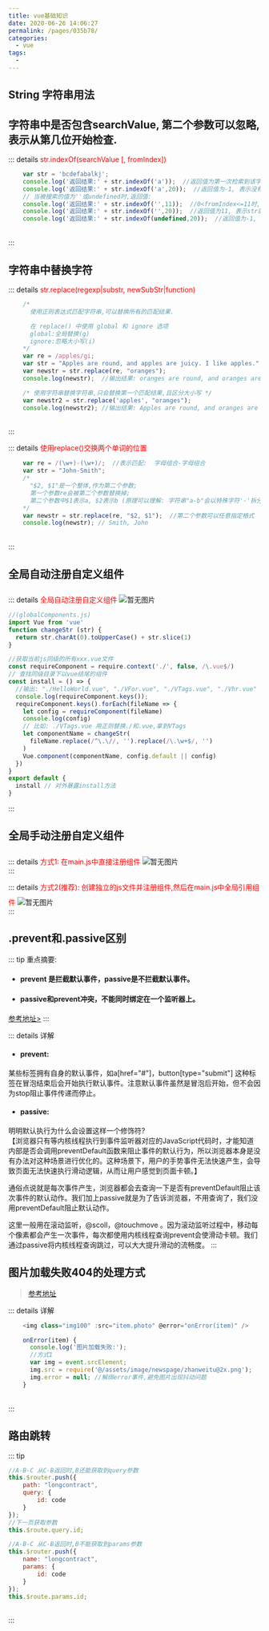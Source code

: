 ```yaml
---
title: vue基础知识
date: 2020-06-26 14:06:27
permalink: /pages/035b78/
categories:
  - vue
tags:
  - 
---
```


## String 字符串用法
## 字符串中是否包含searchValue, 第二个参数可以忽略,表示从第几位开始检查.
::: details <span style='color:red'>str.indexOf(searchValue [, fromIndex])</span>
```js
    var str = 'bcdefabalkj';
    console.log('返回结果:' + str.indexOf('a'));  //返回值为第一次检索到该字符的位置为5
    console.log('返回结果:' + str.indexOf('a',20));  //返回值为-1, 表示没有找到该字符
    // 当被搜索的值为''或undefined时,返回值:
    console.log('返回结果:' + str.indexOf('',11));  //0<fromIndex<=11时,返回值为fromIndex; fromIndex>11时,返回值都为11
    console.log('返回结果:' + str.indexOf('',20));  //返回值为11, 表示str的长度
    console.log('返回结果:' + str.indexOf(undefined,20));  //返回值为-1, 表示没有找到该字符
```
<br>
:::

## 字符串中替换字符
::: details <span style='color:red'>str.replace(regexp|substr, newSubStr|function)</span>
```js
    /* 
      使用正则表达式匹配字符串,可以替换所有的匹配结果.

      在 replace() 中使用 global 和 ignore 选项
      global:全局替换(g)
      ignore:忽略大小写(i)
    */
    var re = /apples/gi;
    var str = "Apples are round, and apples are juicy. I like apples.";
    var newstr = str.replace(re, "oranges");
    console.log(newstr);  //输出结果: oranges are round, and oranges are juicy. I like oranges.

    /* 使用字符串替换字符串,只会替换第一个匹配结果,且区分大小写 */
    var newstr2 = str.replace('apples', "oranges");
    console.log(newstr2); //输出结果: Apples are round, and oranges are juicy. I like apples.
```
<br>
:::

::: details <span style='color:red'>使用replace()交换两个单词的位置</span>
```js
    var re = /(\w+)-(\w+)/;  //表示匹配:  字母组合-字母组合
    var str = "John-Smith";
    /* 
      "$2, $1"是一个整体,作为第二个参数;
      第一个参数re会被第二个参数替换掉;
      第二个参数中$1表示a, $2表示b (原理可以理解: 字符串"a-b"会以特殊字符'-'拆分为2个参数$1,$2)
    */
    var newstr = str.replace(re, "$2, $1");  //第二个参数可以任意指定格式
    console.log(newstr); // Smith, John
```
<br>
:::

## 全局自动注册自定义组件
::: details <span style='color:red'>全局自动注册自定义组件</span>
<img style="margin-top:10px" :src="$withBase('/vue/全局自动注册组件.jpg')" alt="暂无图片">

```js
//(globalComponents.js)
import Vue from 'vue'
function changeStr (str) {
  return str.charAt(0).toUpperCase() + str.slice(1)
}

//获取当前js同级的所有xxx.vue文件
const requireComponent = require.context('./', false, /\.vue$/)
// 查找同级目录下以vue结尾的组件
const install = () => {
  //输出: "./HelloWorld.vue", "./VFor.vue", "./VTags.vue", "./Vhr.vue"
  console.log(requireComponent.keys()); 
  requireComponent.keys().forEach(fileName => {
    let config = requireComponent(fileName)
    console.log(config) 
    // 比如: ./VTags.vue 用正则替换./和.vue,拿到VTags
    let componentName = changeStr(
      fileName.replace(/^\.\//, '').replace(/\.\w+$/, '')
    )
    Vue.component(componentName, config.default || config)
  })
}
export default {
  install // 对外暴露install方法
}
```
:::

## 全局手动注册自定义组件
::: details <span style='color:red'>方式1: 在main.js中直接注册组件</span>
<img style="margin-top:10px" :src="$withBase('/vue/全局引入组件1.jpg')" alt="暂无图片">
<br>
:::

::: details <span style='color:red'>方式2(推荐): 创建独立的js文件并注册组件,然后在main.js中全局引用组件</span>
<img style="margin-top:10px" :src="$withBase('/vue/全局引入组件2.jpg')" alt="暂无图片">
<br>
:::

## .prevent和.passive区别
::: tip 重点摘要:
* ####  prevent 是拦截默认事件，passive是不拦截默认事件。<br>
* ####  passive和prevent冲突，不能同时绑定在一个监听器上。
[参考地址>](https://www.jianshu.com/p/f26e1864dd59)
:::

::: details 详解
* #### prevent: <br>
某些标签拥有自身的默认事件，如a[href="#"]，button[type="submit"] 这种标签在冒泡结束后会开始执行默认事件。注意默认事件虽然是冒泡后开始，但不会因为stop阻止事件传递而停止。<br>

* #### passive: <br>
明明默认执行为什么会设置这样一个修饰符?<br>
【浏览器只有等内核线程执行到事件监听器对应的JavaScript代码时，才能知道内部是否会调用preventDefault函数来阻止事件的默认行为，所以浏览器本身是没有办法对这种场景进行优化的。这种场景下，用户的手势事件无法快速产生，会导致页面无法快速执行滑动逻辑，从而让用户感觉到页面卡顿。】<br>

通俗点说就是每次事件产生，浏览器都会去查询一下是否有preventDefault阻止该次事件的默认动作。我们加上passive就是为了告诉浏览器，不用查询了，我们没用preventDefault阻止默认动作。

这里一般用在滚动监听，@scoll，@touchmove 。因为滚动监听过程中，移动每个像素都会产生一次事件，每次都使用内核线程查询prevent会使滑动卡顿。我们通过passive将内核线程查询跳过，可以大大提升滑动的流畅度。
:::

## 图片加载失败404的处理方式
> [参考地址](https://www.shuyong.net/chengxu/1089.html)

::: details 详解
```js
    <img class="img100" :src="item.photo" @error="onError(item)" />

    onError(item) {
      console.log('图片加载失败:');
      //方式1
      var img = event.srcElement;
      img.src = require('@/assets/image/newspage/zhanweitu@2x.png');
      img.error = null; //解绑error事件,避免图片出现抖动问题
    }
```
<br>
:::

## 路由跳转

::: tip 
```js
//A-B-C 从C-B返回时,B还能获取到query参数
this.$router.push({
    path: "longcontract",
    query: {
        id: code
    }
});
//下一页获取参数
this.$route.query.id;
```

```js
//A-B-C 从C-B返回时,B不能获取到params参数
this.$router.push({
    name: "longcontract",
    params: {
        id: code
    }
});
this.$route.params.id;
```
<br>
:::
